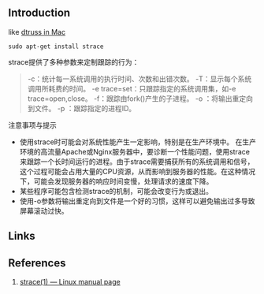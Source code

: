 ## Introduction



like [dtruss in Mac](/docs/CS/OS/mac/Tools/dtruss.md)


```shell
sudo apt-get install strace
```

strace提供了多种参数来定制跟踪的行为：

> -c：统计每一系统调用的执行时间、次数和出错次数。
> -T：显示每个系统调用所耗费的时间。
> -e trace=set：只跟踪指定的系统调用集，如-e trace=open,close。
> -f：跟踪由fork()产生的子进程。
> -o <file>：将输出重定向到文件。
> -p <pid>：跟踪指定的进程ID。

注意事项与提示

- 使用strace时可能会对系统性能产生一定影响，特别是在生产环境中。
  在生产环境的高流量Apache或Nginx服务器中，要诊断一个性能问题，使用strace来跟踪一个长时间运行的进程。由于strace需要捕获所有的系统调用和信号，这个过程可能会占用大量的CPU资源，从而影响到服务器的性能。在这种情况下，可能会发现服务器的响应时间变慢，处理请求的速度下降。
- 某些程序可能包含检测strace的机制，可能会改变行为或退出。
- 使用-o参数将输出重定向到文件是一个好的习惯，这样可以避免输出过多导致屏幕滚动过快。

## Links



## References
1. [strace(1) — Linux manual page](http://man7.org/linux/man-pages/man1/strace.1.html)
